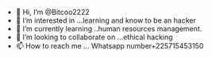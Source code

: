 - 👋 Hi, I’m @Bitcoo2222
- 👀 I’m interested in ...learning and know to be an hacker
- 🌱 I’m currently learning ..human resources management.
- 💞️ I’m looking to collaborate on ...ethical hacking
- 📫 How to reach me ... Whatsapp number+225715453150

<!---
Bitcoo2222/Bitcoo2222 is a ✨ special ✨ repository because its `README.md` (this file) appears on your GitHub profile.
You can click the Preview link to take a look at your changes.
--->
